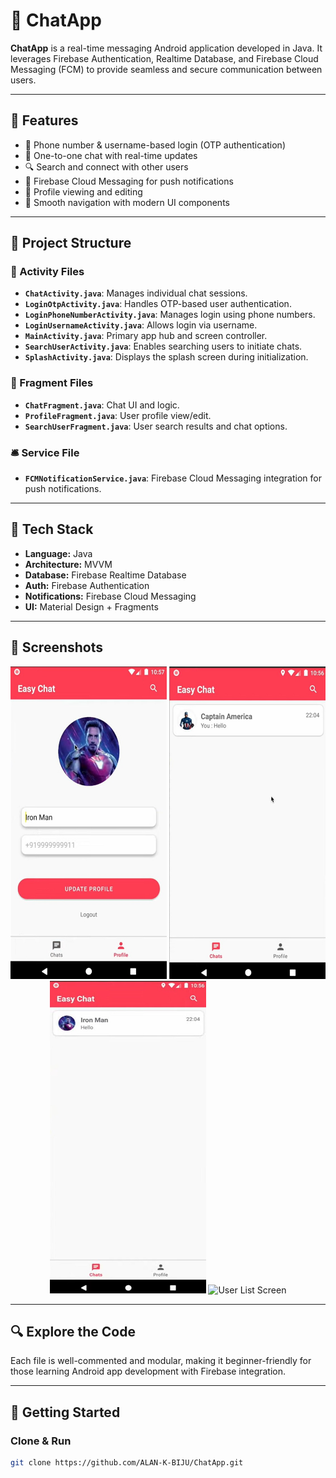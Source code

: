 # 💬 ChatApp

**ChatApp** is a real-time messaging Android application developed in Java. It leverages Firebase Authentication, Realtime Database, and Firebase Cloud Messaging (FCM) to provide seamless and secure communication between users.

---

## 🚀 Features

- 📲 Phone number & username-based login (OTP authentication)
- 💬 One-to-one chat with real-time updates
- 🔍 Search and connect with other users
- 🔔 Firebase Cloud Messaging for push notifications
- 👤 Profile viewing and editing
- 🎨 Smooth navigation with modern UI components

---

## 🧭 Project Structure

### 📂 Activity Files
- **`ChatActivity.java`**: Manages individual chat sessions.
- **`LoginOtpActivity.java`**: Handles OTP-based user authentication.
- **`LoginPhoneNumberActivity.java`**: Manages login using phone numbers.
- **`LoginUsernameActivity.java`**: Allows login via username.
- **`MainActivity.java`**: Primary app hub and screen controller.
- **`SearchUserActivity.java`**: Enables searching users to initiate chats.
- **`SplashActivity.java`**: Displays the splash screen during initialization.

### 🧩 Fragment Files
- **`ChatFragment.java`**: Chat UI and logic.
- **`ProfileFragment.java`**: User profile view/edit.
- **`SearchUserFragment.java`**: User search results and chat options.

### 🛎️ Service File
- **`FCMNotificationService.java`**: Firebase Cloud Messaging integration for push notifications.

---

## 🔧 Tech Stack

- **Language:** Java
- **Architecture:** MVVM
- **Database:** Firebase Realtime Database
- **Auth:** Firebase Authentication
- **Notifications:** Firebase Cloud Messaging
- **UI:** Material Design + Fragments

---

## 📸 Screenshots

<p align="center">
  <img src="https://github.com/ALAN-K-BIJU/ChatApp/blob/main/screenshots/update.jpg" alt="Update UI" width="250" height="500"/>
  <img src="https://github.com/ALAN-K-BIJU/ChatApp/blob/main/screenshots/chat1.jpg" alt="Chat Screen 1" width="250" height="500"/>
  <img src="https://github.com/ALAN-K-BIJU/ChatApp/blob/main/screenshots/chat2.jpg" alt="Chat Screen 2" width="250" height="500"/>
  <img src="https://github.com/ALAN-K-BIJU/ChatApp/blob/main/screenshots/chars.jpg" alt="User List Screen" width="250" height="500"/>
</p>

---

## 🔍 Explore the Code

Each file is well-commented and modular, making it beginner-friendly for those learning Android app development with Firebase integration.

---

## 🚀 Getting Started

### Clone & Run
```bash
git clone https://github.com/ALAN-K-BIJU/ChatApp.git

